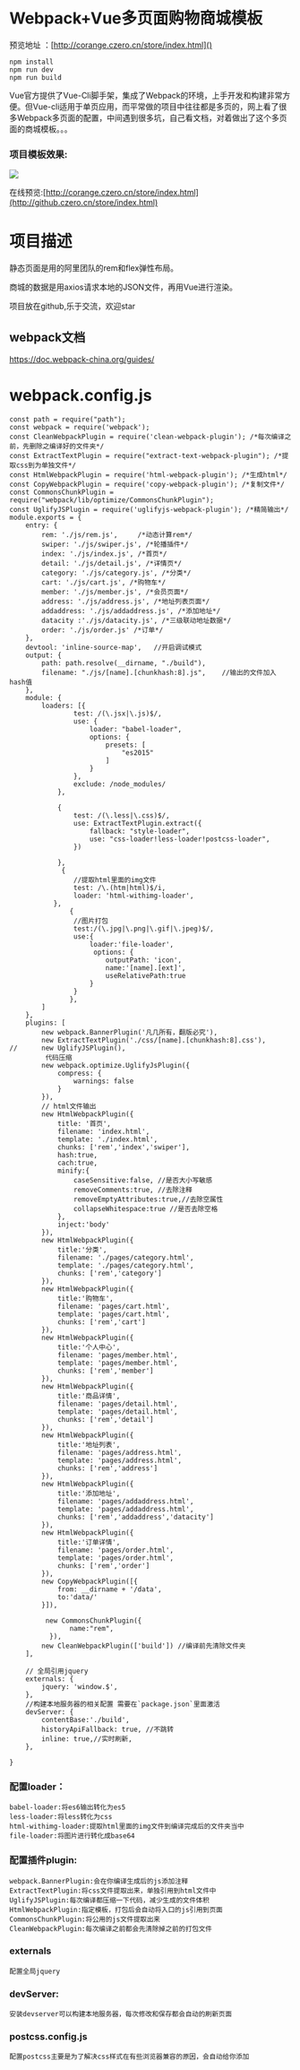 # Webpack+Vue多页面购物商城模板

预览地址 ：[http://corange.czero.cn/store/index.html]()

	npm install
	npm run dev
	npm run build
	
Vue官方提供了Vue-Cli脚手架，集成了Webpack的环境，上手开发和构建非常方便。但Vue-cli适用于单页应用，而平常做的项目中往往都是多页的，网上看了很多Webpack多页面的配置，中间遇到很多坑，自己看文档，对着做出了这个多页面的商城模板。。。
 
### 项目模板效果:
![](https://user-gold-cdn.xitu.io/2017/12/2/1601626448873052?w=500&h=884&f=gif&s=116721)

在线预览:[http://corange.czero.cn/store/index.html](http://github.czero.cn/store/index.html)

# 项目描述
静态页面是用的阿里团队的rem和flex弹性布局。

商城的数据是用axios请求本地的JSON文件，再用Vue进行渲染。

项目放在github,乐于交流，欢迎star

## webpack文档
https://doc.webpack-china.org/guides/
# webpack.config.js
	const path = require("path");
	const webpack = require('webpack');
	const CleanWebpackPlugin = require('clean-webpack-plugin'); /*每次编译之前，先删除之编译好的文件夹*/
	const ExtractTextPlugin = require("extract-text-webpack-plugin"); /*提取css到为单独文件*/
	const HtmlWebpackPlugin = require('html-webpack-plugin'); /*生成html*/
	const CopyWebpackPlugin = require('copy-webpack-plugin'); /*复制文件*/
	const CommonsChunkPlugin = require("webpack/lib/optimize/CommonsChunkPlugin");
	const UglifyJSPlugin = require('uglifyjs-webpack-plugin'); /*精简输出*/
	module.exports = {
		entry: {
			rem: './js/rem.js',		/*动态计算rem*/
			swiper: './js/swiper.js', /*轮播插件*/
			index: './js/index.js', /*首页*/
			detail: './js/detail.js', /*详情页*/
			category: './js/category.js', /*分类*/
			cart: './js/cart.js', /*购物车*/
			member: './js/member.js', /*会员页面*/
			address: './js/address.js', /*地址列表页面*/
			addaddress: './js/addaddress.js', /*添加地址*/
			datacity :'./js/datacity.js', /*三级联动地址数据*/
			order: './js/order.js' /*订单*/
		},
		devtool: 'inline-source-map',   //开启调试模式
		output: {
			path: path.resolve(__dirname, "./build"),
			filename: "./js/[name].[chunkhash:8].js",    //输出的文件加入hash值
		},
		module: {
			loaders: [{
					test: /(\.jsx|\.js)$/,
					use: {
						loader: "babel-loader",
						options: {
							presets: [
								"es2015"
							]
						}
					},
					exclude: /node_modules/
				},
				
				{
					test: /(\.less|\.css)$/,
					use: ExtractTextPlugin.extract({
						fallback: "style-loader",
						use: "css-loader!less-loader!postcss-loader",
					})
	
				},
				 {
				 	//提取html里面的img文件
			        test: /\.(htm|html)$/i,
			        loader: 'html-withimg-loader',
			   },
				   {
				   	//图片打包
				   	test:/(\.jpg|\.png|\.gif|\.jpeg)$/, 
				   	use:{
				   		loader:'file-loader',
				   		 options: {
				   		 	outputPath: 'icon',
				   		 	name:'[name].[ext]',		   		 	
					      	useRelativePath:true
					    }
				   	}
				   },			 
			]
		},
		plugins: [
			new webpack.BannerPlugin('凡几所有，翻版必究'),
			new ExtractTextPlugin('./css/[name].[chunkhash:8].css'),
	//		new UglifyJSPlugin(),
			 代码压缩
			new webpack.optimize.UglifyJsPlugin({
				compress: {
					warnings: false
				}
			}),
			// html文件输出
			new HtmlWebpackPlugin({
				title: '首页',
				filename: 'index.html',
				template: './index.html',			
				chunks: ['rem','index','swiper'],
				hash:true,
				cach:true,
				minify:{
					caseSensitive:false, //是否大小写敏感
					removeComments:true, //去除注释
					removeEmptyAttributes:true,//去除空属性
					collapseWhitespace:true //是否去除空格
				},
				inject:'body'
			}),	
			new HtmlWebpackPlugin({
				title:'分类',
				filename: './pages/category.html',
				template: './pages/category.html',			
				chunks: ['rem','category']
			}),	
			new HtmlWebpackPlugin({
				title:'购物车',
				filename: 'pages/cart.html',
				template: 'pages/cart.html',			
				chunks: ['rem','cart']
			}),	
			new HtmlWebpackPlugin({
				title:'个人中心',
				filename: 'pages/member.html',
				template: 'pages/member.html',			
				chunks: ['rem','member']
			}),	
			new HtmlWebpackPlugin({
				title:'商品详情',
				filename: 'pages/detail.html',
				template: 'pages/detail.html',			
				chunks: ['rem','detail']
			}),	
			new HtmlWebpackPlugin({
				title:'地址列表',
				filename: 'pages/address.html',
				template: 'pages/address.html',
				chunks: ['rem','address']
			}),
			new HtmlWebpackPlugin({
				title:'添加地址',
				filename: 'pages/addaddress.html',
				template: 'pages/addaddress.html',			
				chunks: ['rem','addaddress','datacity']
			}),
			new HtmlWebpackPlugin({
				title:'订单详情',
				filename: 'pages/order.html',
				template: 'pages/order.html',			
				chunks: ['rem','order']
			}),
			new CopyWebpackPlugin([{
			    from: __dirname + '/data',
			    to:'data/'
			}]),
			
			 new CommonsChunkPlugin({
			       name:"rem",
			  }),
			new CleanWebpackPlugin(['build']) //编译前先清除文件夹
		],
	
		// 全局引用jquery
		externals: {
			jquery: 'window.$',
		},
		//构建本地服务器的相关配置 需要在`package.json`里面激活
		devServer: {
			contentBase:'./build',
			historyApiFallback: true, //不跳转
			inline: true,//实时刷新,
		},
	
	}
### 配置loader：

	babel-loader:将es6输出转化为es5
	less-loader:将less转化为css
	html-withimg-loader:提取html里面的img文件到编译完成后的文件夹当中
	file-loader:将图片进行转化成base64
### 配置插件plugin:

	webpack.BannerPlugin:会在你编译生成后的js添加注释
	ExtractTextPlugin:将css文件提取出来，单独引用到html文件中
	UglifyJSPlugin:每次编译都压缩一下代码，减少生成的文件体积
	HtmlWebpackPlugin:指定模板，打包后会自动将入口的js引用到页面
	CommonsChunkPlugin:将公用的js文件提取出来
 	CleanWebpackPlugin:每次编译之前都会先清除掉之前的打包文件
### externals
 	配置全局jquery
### devServer:
	安装devserver可以构建本地服务器，每次修改和保存都会自动的刷新页面
### postcss.config.js
	配置postcss主要是为了解决css样式在有些浏览器兼容的原因，会自动给你添加
